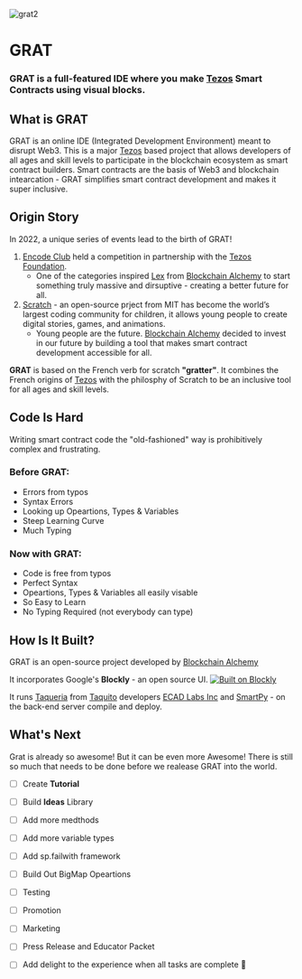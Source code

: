 ![grat2](https://user-images.githubusercontent.com/2120817/165856998-b38f4d7b-b05c-4d9c-ba1e-75ac4ba38d83.png)

# GRAT

### **GRAT** is a full-featured IDE where you make [Tezos](https://Tezos.com/) Smart Contracts using visual blocks. 

## What is GRAT

GRAT is an online IDE (Integrated Development Environment) meant to disrupt Web3. This is a major [Tezos](https://Tezos.com/) based project that allows developers of all ages and skill levels to participate in the blockchain ecosystem as smart contract builders. Smart contracts are the basis of Web3 and blockchain intearcation - GRAT simplifies smart contract development and makes it super inclusive.

## Origin Story

In 2022, a unique series of events lead to the birth of GRAT!
1. [Encode Club](https://Encode.club/) held a competition in partnership with the [Tezos Foundation](https://Tezos.foundation/).
    - One of the categories inspired [Lex](https://github.com/Dreitser) from [Blockchain Alchemy](https://BlockAlc.com/) to start something truly massive and dirsuptive - creating a better future for all. 
2. [Scratch](https://scratch.mit.edu/) - an open-source prject from MIT has become the world’s largest coding community for children, it allows young people to create digital stories, games, and animations.
    - Young people are the future. [Blockchain Alchemy](https://BlockAlc.com/) decided to invest in our future by building a tool that makes smart contract development accessible for all. 

**GRAT** is based on the French verb for scratch **"gratter"**. It combines the French origins of [Tezos](https://Tezos.com/) with the philosphy of Scratch to be an inclusive tool for all ages and skill levels.

## Code Is Hard
Writing smart contract code the "old-fashioned" way is prohibitively complex and frustrating.
### Before GRAT:
- Errors from typos
- Syntax Errors
- Looking up Opeartions, Types & Variables
- Steep Learning Curve
- Much Typing

### Now with GRAT:
- Code is free from typos
- Perfect Syntax
- Opeartions, Types & Variables all easily visable
- So Easy to Learn
- No Typing Required (not everybody can type)

## How Is It Built?

GRAT is an open-source project developed by [Blockchain Alchemy](https://BlockAlc.com/)

It incorporates Google's **Blockly** - an open source UI. [![Built on Blockly](https://tinyurl.com/built-on-blockly)](https://github.com/google/blockly)

It runs [Taqueria](https://github.com/ecadlabs/taqueria) from [Taquito](https://github.com/ecadlabs/taquito) developers [ECAD Labs Inc](https://ecadlabs.com/) and [SmartPy](https://smartpy.io/) - on the back-end server compile and deploy.

## What's Next

Grat is already so awesome! But it can be even more Awesome!
There is still so much that needs to be done before we realease GRAT into the world.

- [ ] Create **Tutorial**
- [ ] Build **Ideas** Library
- [ ] Add more medthods
- [ ] Add more variable types
- [ ] Add sp.failwith framework
- [ ] Build Out BigMap Opeartions
- [ ] Testing
- [ ] Promotion
- [ ] Marketing
- [ ] Press Release and Educator Packet
- [ ] Add delight to the experience when all tasks are complete :tada:



